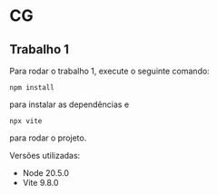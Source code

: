 # CG
## Trabalho 1

Para rodar o trabalho 1, execute o seguinte comando:
```
npm install
```
para instalar as dependências e
```
npx vite
```
para rodar o projeto.

Versões utilizadas:
- Node 20.5.0
- Vite 9.8.0
